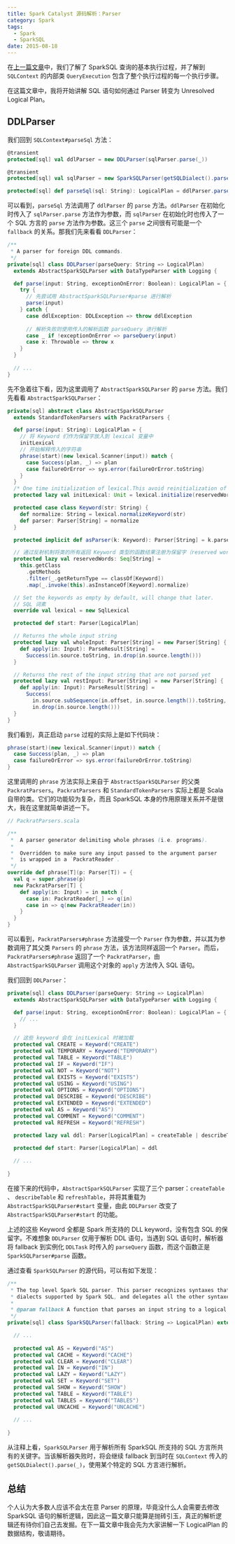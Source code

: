 ```yaml
---
title: Spark Catalyst 源码解析：Parser
category: Spark
tags:
  - Spark
  - SparkSQL
date: 2015-08-18
---
```


在[上一篇文章](/sparksql_catalyst_source_1/)中，我们了解了 SparkSQL 查询的基本执行过程，并了解到 `SQLContext` 的内部类 `QueryExecution` 包含了整个执行过程的每一个执行步骤。

在这篇文章中，我将开始讲解 SQL 语句如何通过 Parser 转变为 Unresolved Logical Plan。

<!-- more -->

## DDLParser

我们回到 `SQLContext#parseSql` 方法：

```scala
@transient
protected[sql] val ddlParser = new DDLParser(sqlParser.parse(_))

@transient
protected[sql] val sqlParser = new SparkSQLParser(getSQLDialect().parse(_))

protected[sql] def parseSql(sql: String): LogicalPlan = ddlParser.parse(sql, false)
```

可以看到，`parseSql` 方法调用了 `ddlParser` 的 `parse` 方法。`ddlParser` 在初始化时传入了 `sqlParser.parse` 方法作为参数，而 `sqlParser` 在初始化时也传入了一个 SQL 方言的 `parse` 方法作为参数。这三个 `parse` 之间很有可能是一个 `fallback` 的关系。那我们先来看看 `DDLParser`：

```scala
/**
 * A parser for foreign DDL commands.
 */
private[sql] class DDLParser(parseQuery: String => LogicalPlan)
  extends AbstractSparkSQLParser with DataTypeParser with Logging {

  def parse(input: String, exceptionOnError: Boolean): LogicalPlan = {
    try {
      // 先尝试用 AbstractSparkSQLParser#parse 进行解析
      parse(input)
    } catch {
      case ddlException: DDLException => throw ddlException
      
	  // 解析失败则使用传入的解析函数 parseQuery 进行解析
      case _ if !exceptionOnError => parseQuery(input)
      case x: Throwable => throw x
    }
  }
  
  // ...
}
```

先不急着往下看，因为这里调用了 `AbstractSparkSQLParser` 的 `parse` 方法。我们先看看 `AbstractSparkSQLParser`：

```scala
private[sql] abstract class AbstractSparkSQLParser
  extends StandardTokenParsers with PackratParsers {

  def parse(input: String): LogicalPlan = {
    // 将 Keyword 们作为保留字放入到 lexical 变量中
    initLexical
	// 开始解释传入的字符串
    phrase(start)(new lexical.Scanner(input)) match {
      case Success(plan, _) => plan
      case failureOrError => sys.error(failureOrError.toString)
    }
  }
  /* One time initialization of lexical.This avoid reinitialization of  lexical in parse method */
  protected lazy val initLexical: Unit = lexical.initialize(reservedWords)

  protected case class Keyword(str: String) {
    def normalize: String = lexical.normalizeKeyword(str)
    def parser: Parser[String] = normalize
  }

  protected implicit def asParser(k: Keyword): Parser[String] = k.parser

  // 通过反射机制将类的所有返回 Keyword 类型的函数结果注册为保留字（reserved word）
  protected lazy val reservedWords: Seq[String] =
    this.getClass
      .getMethods
      .filter(_.getReturnType == classOf[Keyword])
      .map(_.invoke(this).asInstanceOf[Keyword].normalize)

  // Set the keywords as empty by default, will change that later.
  // SQL 词素
  override val lexical = new SqlLexical

  protected def start: Parser[LogicalPlan]

  // Returns the whole input string
  protected lazy val wholeInput: Parser[String] = new Parser[String] {
    def apply(in: Input): ParseResult[String] =
      Success(in.source.toString, in.drop(in.source.length()))
  }

  // Returns the rest of the input string that are not parsed yet
  protected lazy val restInput: Parser[String] = new Parser[String] {
    def apply(in: Input): ParseResult[String] =
      Success(
        in.source.subSequence(in.offset, in.source.length()).toString,
        in.drop(in.source.length()))
  }
}
```

我们看到，真正启动 `parse` 过程的实际上是如下代码块：

```scala
phrase(start)(new lexical.Scanner(input)) match {
  case Success(plan, _) => plan
  case failureOrError => sys.error(failureOrError.toString)
}
```

这里调用的 `phrase` 方法实际上来自于 `AbstractSparkSQLParser` 的父类 `PackratParsers`。`PackratParsers` 和 `StandardTokenParsers` 实际上都是 Scala 自带的类。它们的功能较为复杂，而且 SparkSQL 本身的作用原理关系并不是很大，我在这里就简单讲述一下。

```scala
// PackratParsers.scala

/**
 *  A parser generator delimiting whole phrases (i.e. programs).
 *
 *  Overridden to make sure any input passed to the argument parser
 *  is wrapped in a `PackratReader`.
 */
override def phrase[T](p: Parser[T]) = {
  val q = super.phrase(p)
  new PackratParser[T] {
    def apply(in: Input) = in match {
      case in: PackratReader[_] => q(in)
      case in => q(new PackratReader(in))
    }
  }
}
```

可以看到，`PackratParsers#phrase` 方法接受一个 `Parser` 作为参数，并以其为参数调用了其父类 `Parsers` 的 `phrase` 方法，该方法同样返回一个 `Parser`。而后，`PackratParsers#phrase` 返回了一个 `PackratParser`，由 `AbstractSparkSQLParser` 调用这个对象的 `apply` 方法传入 SQL 语句。

我们回到 `DDLParser`：

```scala
private[sql] class DDLParser(parseQuery: String => LogicalPlan)
  extends AbstractSparkSQLParser with DataTypeParser with Logging {

  def parse(input: String, exceptionOnError: Boolean): LogicalPlan = {
    // ...
  }

  // 这些 keyword 会在 initLexical 时被加载
  protected val CREATE = Keyword("CREATE")
  protected val TEMPORARY = Keyword("TEMPORARY")
  protected val TABLE = Keyword("TABLE")
  protected val IF = Keyword("IF")
  protected val NOT = Keyword("NOT")
  protected val EXISTS = Keyword("EXISTS")
  protected val USING = Keyword("USING")
  protected val OPTIONS = Keyword("OPTIONS")
  protected val DESCRIBE = Keyword("DESCRIBE")
  protected val EXTENDED = Keyword("EXTENDED")
  protected val AS = Keyword("AS")
  protected val COMMENT = Keyword("COMMENT")
  protected val REFRESH = Keyword("REFRESH")

  protected lazy val ddl: Parser[LogicalPlan] = createTable | describeTable | refreshTable

  protected def start: Parser[LogicalPlan] = ddl
  
  // ...
  
}
```

在接下来的代码中，`AbstractSparkSQLParser` 实现了三个 parser：`createTable` 、 `describeTable` 和 `refreshTable`，并将其重载为 `AbstractSparkSQLParser#start` 变量，由此 `DDLParser` 改变了 `AbstractSparkSQLParser#start` 的功能。

上述的这些 Keyword 全都是 Spark 所支持的 DLL keyword，没有包含 SQL 的保留字。不难想象 `DDLParser` 仅用于解析 DDL 语句，当遇到 SQL 语句时，解析器将 fallback 到实例化 `DDLTask` 时传入的 `parseQuery` 函数，而这个函数正是 `SparkSQLParser#parse` 函数。

通过查看 `SparkSQLParser` 的源代码，可以有如下发现：

```scala
/**
 * The top level Spark SQL parser. This parser recognizes syntaxes that are available for all SQL
 * dialects supported by Spark SQL, and delegates all the other syntaxes to the `fallback` parser.
 *
 * @param fallback A function that parses an input string to a logical plan
 */
private[sql] class SparkSQLParser(fallback: String => LogicalPlan) extends AbstractSparkSQLParser {

  // ...
	
  protected val AS = Keyword("AS")
  protected val CACHE = Keyword("CACHE")
  protected val CLEAR = Keyword("CLEAR")
  protected val IN = Keyword("IN")
  protected val LAZY = Keyword("LAZY")
  protected val SET = Keyword("SET")
  protected val SHOW = Keyword("SHOW")
  protected val TABLE = Keyword("TABLE")
  protected val TABLES = Keyword("TABLES")
  protected val UNCACHE = Keyword("UNCACHE")
  
  // ...
  
}
```

从注释上看，`SparkSQLParser` 用于解析所有 SparkSQL 所支持的 SQL 方言所共有的关键字。当该解析器失败时，将会继续 fallback 到当时在 `SQLContext` 传入的 `getSQLDialect().parse(_)`，使用某个特定的 SQL 方言进行解析。


## 总结

个人认为大多数人应该不会太在意 Parser 的原理，毕竟没什么人会需要去修改 SparkSQL 语句的解析逻辑，因此这一篇文章只能算是抛砖引玉，真正的解析逻辑还有待你们自己去发掘。在下一篇文章中我会先为大家讲解一下 LogicalPlan 的数据结构，敬请期待。
